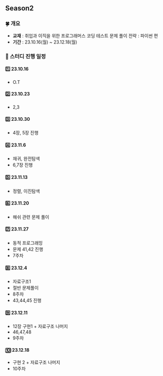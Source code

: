 ## Season2
### 🍀 개요
- **교재** : 취업과 이직을 위한 프로그래머스 코딩 테스트 문제 풀이 전략 : 파이썬 편
- **기간** : 23.10.16(월) ~ 23.12.18(월)


### 🎁 스터디 진행 일정
#### 1️⃣ 23.10.16
- O.T

#### 2️⃣ 23.10.23
- 2,3

#### 3️⃣ 23.10.30
- 4장, 5장 진행

#### 4️⃣ 23.11.6
- 재귀, 완전탐색
- 6,7장 진행

#### 5️⃣ 23.11.13
- 정렬, 이진탐색

#### 6️⃣ 23.11.20
- 해쉬 관련 문제 풀이

#### 7️⃣ 23.11.27
- 동적 프로그래밍
- 문제 41,42 진행
- 7주차

#### 8️⃣ 23.12.4
- 자료구조1
- 절반 문제풀이
- 8주차
- 43,44,45 진행

#### 9️⃣ 23.12.11
- 12장 구현1 + 자료구조 나머지 
- 46,47,48
- 9주차

#### 🔟 23.12.18
- 구현 2 + 자료구조 나머지
- 10주차

